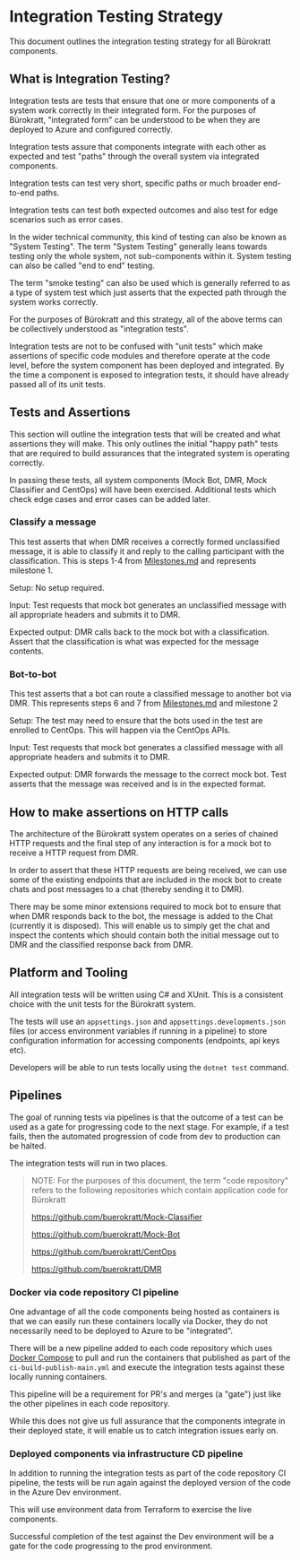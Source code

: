 # Integration Testing Strategy

This document outlines the integration testing strategy for all Bürokratt components.

## What is Integration Testing?

Integration tests are tests that ensure that one or more components of a system work correctly in their integrated form. For the purposes of Bürokratt, "integrated form" can be understood to be when they are deployed to Azure and configured correctly.

Integration tests assure that components integrate with each other as expected and test "paths" through the overall system via integrated components.

Integration tests can test very short, specific paths or much broader end-to-end paths.

Integration tests can test both expected outcomes and also test for edge scenarios such as error cases.

In the wider technical community, this kind of testing can also be known as "System Testing". The term "System Testing" generally leans towards testing only the whole system, not sub-components within it. System testing can also be called "end to end" testing.

The term "smoke testing" can also be used which is generally referred to as a type of system test which just asserts that the expected path through the system works correctly.

For the purposes of Bürokratt and this strategy, all of the above terms can be collectively understood as "integration tests".

Integration tests are not to be confused with "unit tests" which make assertions of specific code modules and therefore operate at the code level, before the system component has been deployed and integrated. By the time a component is exposed to integration tests, it should have already passed all of its unit tests.

## Tests and Assertions

This section will outline the integration tests that will be created and what assertions they will make. This only outlines the initial "happy path" tests that are required to build assurances that the integrated system is operating correctly.

In passing these tests, all system components (Mock Bot, DMR, Mock Classifier and CentOps) will have been exercised. Additional tests which check edge cases and error cases can be added later.

### Classify a message

This test asserts that when DMR receives a correctly formed unclassified message, it is able to classify it and reply to the calling participant with the classification. This is steps 1-4 from [Milestones.md](https://github.com/buerokratt/Project-Documentation-Management/blob/main/Milestones.md) and represents milestone 1.

Setup: No setup required.

Input: Test requests that mock bot generates an unclassified message with all appropriate headers and submits it to DMR.

Expected output: DMR calls back to the mock bot with a classification. Assert that the classification is what was expected for the message contents.

### Bot-to-bot

This test asserts that a bot can route a classified message to another bot via DMR. This represents steps 6 and 7 from [Milestones.md](https://github.com/buerokratt/Project-Documentation-Management/blob/main/Milestones.md) and milestone 2

Setup: The test may need to ensure that the bots used in the test are enrolled to CentOps. This will happen via the CentOps APIs.

Input: Test requests that mock bot generates a classified message with all appropriate headers and submits it to DMR.

Expected output: DMR forwards the message to the correct mock bot. Test asserts that the message was received and is in the expected format.

## How to make assertions on HTTP calls

The architecture of the Bürokratt system operates on a series of chained HTTP requests and the final step of any interaction is for a mock bot to receive a HTTP request from DMR.

In order to assert that these HTTP requests are being received, we can use some of the existing endpoints that are included in the mock bot to create chats and post messages to a chat (thereby sending it to DMR).

There may be some minor extensions required to mock bot to ensure that when DMR responds back to the bot, the message is added to the Chat (currently it is disposed). This will enable us to simply get the chat and inspect the contents which should contain both the initial message out to DMR and the classified response back from DMR.

## Platform and Tooling

All integration tests will be written using C# and XUnit. This is a consistent choice with the unit tests for the Bürokratt system.

The tests will use an `appsettings.json` and `appsettings.developments.json` files (or access environment variables if running in a pipeline) to store configuration information for accessing components (endpoints, api keys etc).

Developers will be able to run tests locally using the `dotnet test` command.

## Pipelines

The goal of running tests via pipelines is that the outcome of a test can be used as a gate for progressing code to the next stage. For example, if a test fails, then the automated progression of code from dev to production can be halted.

The integration tests will run in two places.

> NOTE: For the purposes of this document, the term "code repository" refers to the following repositories which contain application code for Bürokratt 
>
> https://github.com/buerokratt/Mock-Classifier
>
> https://github.com/buerokratt/Mock-Bot
>
> https://github.com/buerokratt/CentOps
>
> https://github.com/buerokratt/DMR

### Docker via code repository CI pipeline

One advantage of all the code components being hosted as containers is that we can easily run these containers locally via Docker, they do not necessarily need to be deployed to Azure to be "integrated".

There will be a new pipeline added to each code repository which uses [Docker Compose](https://docs.docker.com/compose/) to pull and run the containers that published as part of the `ci-build-publish-main.yml` and execute the integration tests against these locally running containers. 

This pipeline will be a requirement for PR's and merges (a "gate") just like the other pipelines in each code repository.

While this does not give us full assurance that the components integrate in their deployed state, it will enable us to catch integration issues early on.

### Deployed components via infrastructure CD pipeline

In addition to running the integration tests as part of the code repository CI pipeline, the tests will be run again against the deployed version of the code in the Azure Dev environment.

This will use environment data from Terraform to exercise the live components.

Successful completion of the test against the Dev environment will be a gate for the code progressing to the prod environment.

